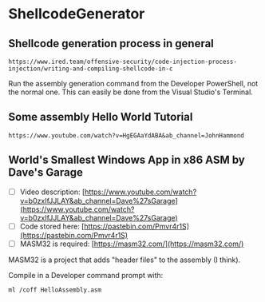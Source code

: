 # ShellcodeGenerator

## Shellcode generation process in general

```
https://www.ired.team/offensive-security/code-injection-process-injection/writing-and-compiling-shellcode-in-c
```

Run the assembly generation command from the Developer PowerShell, not the normal one. This can easily be done from the Visual Studio's Terminal.

## Some assembly Hello World Tutorial

```
https://www.youtube.com/watch?v=HgEGAaYdABA&ab_channel=JohnHammond
```

## World's Smallest Windows App in x86 ASM by Dave's Garage

 - [ ] Video description: [https://www.youtube.com/watch?v=b0zxIfJJLAY&ab_channel=Dave%27sGarage](https://www.youtube.com/watch?v=b0zxIfJJLAY&ab_channel=Dave%27sGarage)
 - [ ] Code stored here: [https://pastebin.com/Pmvr4r1S](https://pastebin.com/Pmvr4r1S)
 - [ ] MASM32 is required: [https://masm32.com/](https://masm32.com/)

MASM32 is a project that adds "header files" to the assembly (I think).

Compile in a Developer command prompt with:
```
ml /coff HelloAssembly.asm
```
